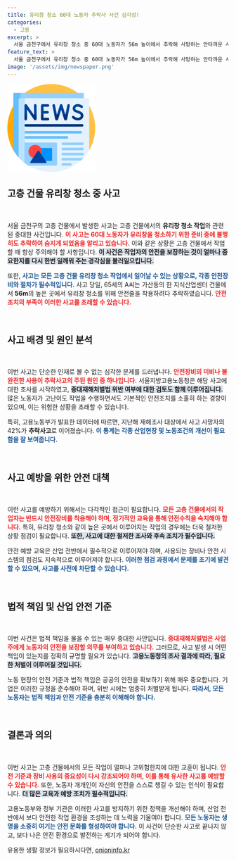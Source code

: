 ```yaml
---
title: 유리창 청소 60대 노동자 추락사 사건 심각성!
categories:
  - 고용
excerpt: >
  서울 금천구에서 유리창 청소 중 60대 노동자가 56m 높이에서 추락해 사망하는 안타까운 사고가 발생했습니다. 경찰과 노동청은 중대재해처벌법 위반 여부를 조사 중입니다. 이러한 사고는 노동 현장에서 빈번하게 발생하며, 전체 사망자 중 42%가 추락사고로 인한 것입니다.
feature_text: >
  서울 금천구에서 유리창 청소 중 60대 노동자가 56m 높이에서 추락해 사망하는 안타까운 사고가 발생했습니다. 경찰과 노동청은 중대재해처벌법 위반 여부를 조사 중입니다. 이러한 사고는 노동 현장에서 빈번하게 발생하며, 전체 사망자 중 42%가 추락사고로 인한 것입니다.
image: '/assets/img/newspaper.png'
---
```


<p><img src="/assets/img/newspaper.png" alt="kimp 속보" /></p>

<h2 data-ke-size="size26">고층 건물 유리창 청소 중 사고</h2>

<p data-ke-size="size16">&nbsp;</p>

<p>서울 금천구의 고층 건물에서 발생한 사고는 고층 건물에서의 <b>유리창 청소 작업</b>와 관련된 중대한 사건입니다. <b><span style="color: #ee2323;">이 사고는 60대 노동자가 유리창을 청소하기 위한 준비 중에 불행히도 추락하여 숨지게 되었음을 알리고 있습니다.</span></b> 이와 같은 상황은 고층 건물에서 작업할 때 항상 주의해야 할 사항입니다. <b><span style="background-color: #21538527;">이 사건은 작업자의 안전을 보장하는 것이 얼마나 중요한지를 다시 한번 일깨워 주는 경각심을 불러일으킵니다.</span></b></p>

<p>또한, <b><span style="color: #1a5490;">사고는 모든 고층 건물 유리창 청소 작업에서 일어날 수 있는 상황으로, 각종 안전장비와 절차가 필수적입니다.</span></b> 사고 당일, 65세의 A씨는 가산동의 한 지식산업센터 건물에서 <b>56m</b>의 높은 곳에서 유리창 청소를 위해 안전줄을 착용하려다 추락하였습니다. <b><span style="color: #ee2323;">안전조치의 부족이 이러한 사고를 초래할 수 있습니다.</span></b></p>

<p data-ke-size="size16">&nbsp;</p>

<h2 data-ke-size="size26">사고 배경 및 원인 분석</h2>

<p data-ke-size="size16">&nbsp;</p>

<p>이번 사고는 단순한 인재로 볼 수 없는 심각한 문제를 드러냅니다. <b><span style="color: #ee2323;">안전장비의 미비나 불완전한 사용이 추락사고의 주된 원인 중 하나입니다.</span></b> 서울지방고용노동청은 해당 사고에 대한 조사를 시작하였고, <b><span style="background-color: #21538527;">중대재해처벌법 위반 여부에 대한 검토도 함께 이루어집니다.</span></b> 많은 노동자가 고난이도 작업을 수행하면서도 기본적인 안전조치를 소홀히 하는 경향이 있으며, 이는 위험한 상황을 초래할 수 있습니다.</p>

<p>특히, 고용노동부가 발표한 데이터에 따르면, 지난해 재해조사 대상에서 사고 사망자의 42%가 <b>추락사고</b>로 이어졌습니다. <b><span style="color: #1a5490;">이 통계는 각종 산업현장 및 노동조건의 개선이 필요함을 잘 보여줍니다.</span></b></p>

<p data-ke-size="size16">&nbsp;</p>

<h2 data-ke-size="size26">사고 예방을 위한 안전 대책</h2>

<p data-ke-size="size16">&nbsp;</p>

<p>이런 사고를 예방하기 위해서는 다각적인 접근이 필요합니다. <b><span style="color: #ee2323;">모든 고층 건물에서의 작업자는 반드시 안전장비를 착용해야 하며, 정기적인 교육을 통해 안전수칙을 숙지해야 합니다.</span></b> 특히, 유리창 청소와 같이 높은 곳에서 이루어지는 작업의 경우에는 더욱 철저한 상황 점검이 필요합니다. <b><span style="background-color: #21538527;">또한, 사고에 대한 철저한 조사와 후속 조치가 필수입니다.</span></b></p>

<p>안전 예방 교육은 산업 전반에서 필수적으로 이루어져야 하며, 사용되는 장비나 안전 시스템의 점검도 지속적으로 이루어져야 합니다. <b><span style="color: #1a5490;">이러한 점검 과정에서 문제를 조기에 발견할 수 있으며, 사고를 사전에 차단할 수 있습니다.</span></b></p>

<p data-ke-size="size16">&nbsp;</p>

<h2 data-ke-size="size26">법적 책임 및 산업 안전 기준</h2>

<p data-ke-size="size16">&nbsp;</p>

<p>이번 사건은 법적 책임을 물을 수 있는 매우 중대한 사안입니다. <b><span style="color: #ee2323;">중대재해처벌법은 사업주에게 노동자의 안전을 보장할 의무를 부여하고 있습니다.</span></b> 그러므로, 사고 발생 시 어떤 책임이 있는지를 정확히 규명할 필요가 있습니다. <b><span style="background-color: #21538527;">고용노동청의 조사 결과에 따라, 필요한 처벌이 이루어질 것입니다.</span></b></p>

<p>노동 현장의 안전 기준과 법적 책임은 공공의 안전을 확보하기 위해 매우 중요합니다. 기업은 이러한 규정을 준수해야 하며, 위반 시에는 엄중히 처벌받게 됩니다. <b><span style="color: #1a5490;">따라서, 모든 노동자는 법적 책임과 안전 기준을 충분히 이해해야 합니다.</span></b></p>

<p data-ke-size="size16">&nbsp;</p>

<h2 data-ke-size="size26">결론과 의의</h2>

<p data-ke-size="size16">&nbsp;</p>

<p>이번 사고는 고층 건물에서의 모든 작업이 얼마나 고위험한지에 대한 교훈이 됩니다. <b><span style="color: #ee2323;">안전 기준과 장비 사용의 중요성이 다시 강조되어야 하며, 이를 통해 유사한 사고를 예방할 수 있습니다.</span></b> 또한, 노동자 개개인이 자신의 안전을 스스로 챙길 수 있는 인식이 필요합니다. <b><span style="background-color: #21538527;">더 많은 교육과 예방 조치가 필수적입니다.</span></b></p>

<p>고용노동부와 정부 기관은 이러한 사고를 방지하기 위한 정책을 개선해야 하며, 산업 전반에서 보다 안전한 작업 환경을 조성하는 데 노력을 기울여야 합니다. <b><span style="color: #1a5490;">모든 노동자는 생명을 소중히 여기는 안전 문화를 형성하여야 합니다.</span></b> 이 사건이 단순한 사고로 끝나지 않고, 보다 나은 안전 환경으로 발전하는 계기가 되어야 합니다.</p>
유용한 생활 정보가 필요하시다면, <a href="https://onioninfo.kr" rel="dofollow">onioninfo.kr</a>


